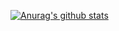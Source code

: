 [![Anurag's github stats](https://github-readme-stats.vercel.app/api?username=x4cusx4cus)](https://github.com/anuraghazra/github-readme-stats)
